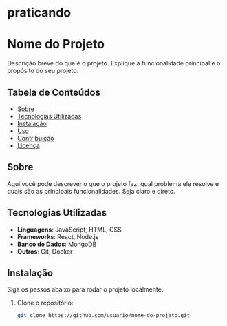 ﻿# praticando
# Nome do Projeto

Descrição breve do que é o projeto. Explique a funcionalidade principal e o propósito do seu projeto.

## Tabela de Conteúdos

- [Sobre](#sobre)
- [Tecnologias Utilizadas](#tecnologias-utilizadas)
- [Instalação](#instalacao)
- [Uso](#uso)
- [Contribuição](#contribuicao)
- [Licença](#licenca)

## Sobre

Aqui você pode descrever o que o projeto faz, qual problema ele resolve e quais são as principais funcionalidades. Seja claro e direto.

## Tecnologias Utilizadas

- **Linguagens**: JavaScript, HTML, CSS
- **Frameworks**: React, Node.js
- **Banco de Dados**: MongoDB
- **Outros**: Git, Docker

## Instalação

Siga os passos abaixo para rodar o projeto localmente.

1. Clone o repositório:
   ```bash
   git clone https://github.com/usuario/nome-do-projeto.git
